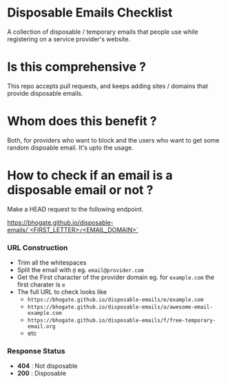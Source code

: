 # Disposable Emails Checklist
A collection of disposable / temporary emails that people use while registering on a service provider's website.

# Is this comprehensive ?
This repo accepts pull requests, and keeps adding sites / domains that provide disposable emails.

# Whom does this benefit ?
Both, for providers who want to block and the users who want to get some random dispoable email. It's upto the usage.

# How to check if an email is a disposable email or not ?
Make a HEAD request to the following endpoint.

[https://bhogate.github.io/disposable-emails/`<FIRST_LETTER>`/`<EMAIL_DOMAIN>`](https://bhogate.github.io/disposable-emails/)

### URL Construction
- Trim all the whitespaces
- Split the email with `@` eg. `email@provider.com`
- Get the First character of the provider domain eg. for `example.com` the first charater is `e`
- The full URL to check looks like
   - `https://bhogate.github.io/disposable-emails/e/example.com`
   - `https://bhogate.github.io/disposable-emails/a/awesome-email-example.com`
   - `https://bhogate.github.io/disposable-emails/f/free-temporary-email.org`
   - etc

### Response Status
- __404__ : Not disposable
- __200__ : Disposable
